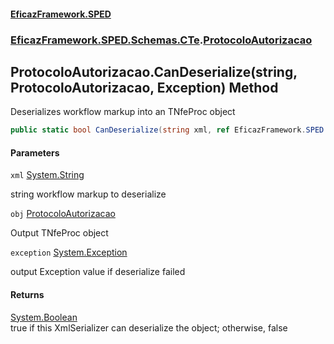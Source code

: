 #### [EficazFramework.SPED](EficazFrameworkSPED.md 'EficazFramework SPED')
### [EficazFramework.SPED.Schemas.CTe](EficazFramework.SPED.Schemas.CTe.md 'EficazFramework.SPED.Schemas.CTe').[ProtocoloAutorizacao](EficazFramework.SPED.Schemas.CTe/ProtocoloAutorizacao.md 'EficazFramework.SPED.Schemas.CTe.ProtocoloAutorizacao')

## ProtocoloAutorizacao.CanDeserialize(string, ProtocoloAutorizacao, Exception) Method

Deserializes workflow markup into an TNfeProc object

```csharp
public static bool CanDeserialize(string xml, ref EficazFramework.SPED.Schemas.CTe.ProtocoloAutorizacao obj, ref System.Exception exception);
```
#### Parameters

<a name='EficazFramework.SPED.Schemas.CTe.ProtocoloAutorizacao.CanDeserialize(string,EficazFramework.SPED.Schemas.CTe.ProtocoloAutorizacao,System.Exception).xml'></a>

`xml` [System.String](https://docs.microsoft.com/en-us/dotnet/api/System.String 'System.String')

string workflow markup to deserialize

<a name='EficazFramework.SPED.Schemas.CTe.ProtocoloAutorizacao.CanDeserialize(string,EficazFramework.SPED.Schemas.CTe.ProtocoloAutorizacao,System.Exception).obj'></a>

`obj` [ProtocoloAutorizacao](EficazFramework.SPED.Schemas.CTe/ProtocoloAutorizacao.md 'EficazFramework.SPED.Schemas.CTe.ProtocoloAutorizacao')

Output TNfeProc object

<a name='EficazFramework.SPED.Schemas.CTe.ProtocoloAutorizacao.CanDeserialize(string,EficazFramework.SPED.Schemas.CTe.ProtocoloAutorizacao,System.Exception).exception'></a>

`exception` [System.Exception](https://docs.microsoft.com/en-us/dotnet/api/System.Exception 'System.Exception')

output Exception value if deserialize failed

#### Returns
[System.Boolean](https://docs.microsoft.com/en-us/dotnet/api/System.Boolean 'System.Boolean')  
true if this XmlSerializer can deserialize the object; otherwise, false